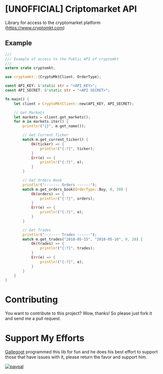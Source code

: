 # [UNOFFICIAL] Criptomarket API

Library for access to the cryptomarket platform (https://www.cryptomkt.com)

## Example

```rust
///
/// Example of access to the Public API of cryptomkt
///
extern crate cryptomkt;

use cryptomkt::{CryptoMktClient, OrderType};

const API_KEY: &'static str = "<API_KEY>";
const API_SECRET: &'static str = "<API SECRET>";

fn main() {
    let client = CryptoMktClient::new(API_KEY, API_SECRET);

    // Get Markets
    let markets = client.get_markets();
    for m in markets.iter() {
        println!("{}", m.get_name());

        // Get Current Ticker
        match m.get_current_ticker() {
            Ok(ticker) => {
                println!("{:?}", ticker);
            }
            Err(e) => {
                println!("{:?}", e);
            }
        }

        // Get Orders Book
        println!("------- Orders ------");
        match m.get_orders_book(OrderType::Buy, 0, 20) {
            Ok(orders) => {
                println!("{:?}", orders);
            }
            Err(e) => {
                println!("{:?}", e);
            }
        }

        // Get Trades
        println!("------- Trades ------");
        match m.get_trades("2018-05-15", "2018-05-16", 0, 20) {
            Ok(trades) => {
                println!("{:?}", trades);
            }
            Err(e) => {
                println!("{:?}", e);
            }
        }
    }
}

```


# Contributing

You want to contribute to this project? Wow, thanks! So please just fork it and send me a pull request.

# Support My Efforts

[Gallegogt](https://github.com/gallegogt) programmed this lib for fun and he does his best effort to support those that have issues with it, please return the favor and support him.

[![paypal](https://www.paypalobjects.com/en_US/i/btn/btn_donateCC_LG.gif)](https://www.paypal.me/reiloygt)
